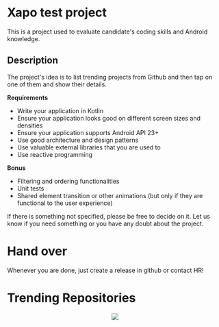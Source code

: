 # Xapo test project
This is a project used to evaluate candidate's coding skills and Android knowledge.

## Description
The project's idea is to list trending projects from Github and then tap on one of them and show their details.

**Requirements**
- Write your application in Kotlin
- Ensure your application looks good on different screen sizes and densities
- Ensure your application supports Android API 23+
- Use good architecture and design patterns
- Use valuable external libraries that you are used to
- Use reactive programming

**Bonus** 
- Filtering and ordering functionalities
- Unit tests
- Shared element transition or other animations (but only if they are functional to the user experience)

If there is something not specified, please be free to decide on it. 
Let us know if you need something or you have any doubt about the project.

# Hand over

Whenever you are done, just create a release in github or contact HR!




# Trending Repositories
<!-- to comment use such block-->
<!--[![API](https://img.shields.io/badge/API-23%2B-brightgreen.svg?style=flat)](https://android-arsenal.com/api?level=23)-->

<p align="center">
  <a href="https://android-arsenal.com/api?level=23">
    <img src="https://img.shields.io/badge/API-23%2B-brightgreen.svg?style=flat"/>
  </a>
</p>
